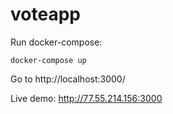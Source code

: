 # voteapp

Run docker-compose:

`docker-compose up`

Go to http://localhost:3000/

Live demo: http://77.55.214.156:3000
